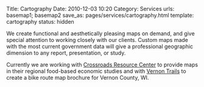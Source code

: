 Title: Cartography
Date: 2010-12-03 10:20
Category: Services
urls: basemap1; basemap2
save_as: pages/services/cartography.html
template: cartography
status: hidden

We create functional and aesthetically pleasing maps on demand, and give special attention to working closely with our clients. Custom maps made with the most current government data will give a professional geographic dimension to any report, presentation, or study.

Currently we are working with [Crossroads Resource Center](http://crcworks.org/) to provide maps in their regional food-based economic studies and with [Vernon Trails](http://vernontrails.com/) to create a bike route map brochure for Vernon County, WI.